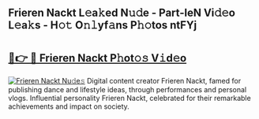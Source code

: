 ## Frieren Nackt L𝚎a𝚔ed N𝚞𝚍e - Part-leN Vi𝚍𝚎o L𝚎a𝚔s - H𝚘𝚝 O𝚗𝚕yf𝚊ns P𝚑𝚘tos ntFYj

# <h2><a href="http://kf95jl.oniu.top/?m=Frieren+Nackt">🔗👉 🔴 Frieren Nackt P𝚑ot𝚘𝚜 V𝚒d𝚎o</a></h2>

[![Frieren Nackt Nu𝚍e𝚜](https://i.imgur.com/0qMVB7G.gif)](http://kf95jl.oniu.top/?m=Frieren+Nackt)
Digital content creator Frieren Nackt, famed for publishing dance and lifestyle ideas, through performances and personal vlogs. Influential personality Frieren Nackt, celebrated for their remarkable achievements and impact on society.  
